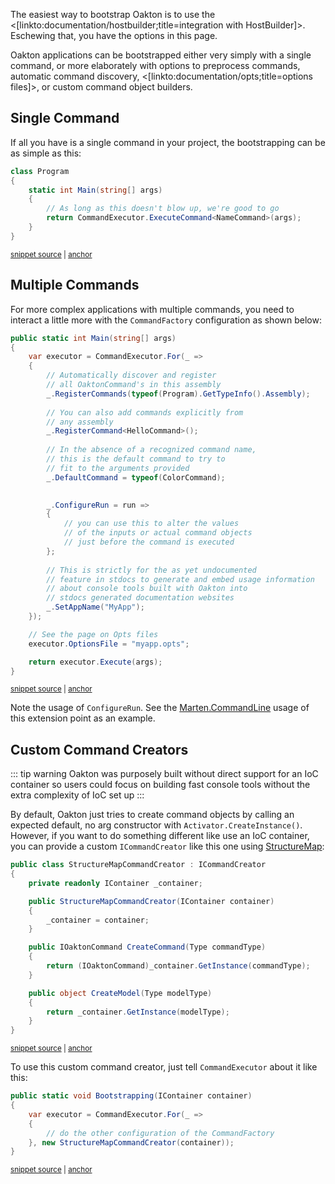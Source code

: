 <!--title:Bootstrapping with CommandExecutor-->

The easiest way to bootstrap Oakton is to use the <[linkto:documentation/hostbuilder;title=integration with HostBuilder]>. Eschewing that, you have the options in this page.

Oakton applications can be bootstrapped either very simply with a single command, or more elaborately with 
options to preprocess commands, automatic command discovery, <[linkto:documentation/opts;title=options files]>, or custom
command object builders.

## Single Command

If all you have is a single command in your project, the bootstrapping can be as simple as this:

<!-- snippet: sample_Quickstart.Program1 -->
<a id='snippet-sample_quickstart.program1'></a>
```cs
class Program
{
    static int Main(string[] args)
    {
        // As long as this doesn't blow up, we're good to go
        return CommandExecutor.ExecuteCommand<NameCommand>(args);
    }
}
```
<sup><a href='https://github.com/JasperFx/alba/blob/master/src/quickstart/Program.cs#L8-L17' title='Snippet source file'>snippet source</a> | <a href='#snippet-sample_quickstart.program1' title='Start of snippet'>anchor</a></sup>
<!-- endSnippet -->

## Multiple Commands

For more complex applications with multiple commands, you need to interact a little more with the `CommandFactory`
configuration as shown below:

<!-- snippet: sample_bootstrapping_command_executor -->
<a id='snippet-sample_bootstrapping_command_executor'></a>
```cs
public static int Main(string[] args)
{
    var executor = CommandExecutor.For(_ =>
    {
        // Automatically discover and register
        // all OaktonCommand's in this assembly
        _.RegisterCommands(typeof(Program).GetTypeInfo().Assembly);
        
        // You can also add commands explicitly from
        // any assembly
        _.RegisterCommand<HelloCommand>();
        
        // In the absence of a recognized command name,
        // this is the default command to try to 
        // fit to the arguments provided
        _.DefaultCommand = typeof(ColorCommand);

        
        _.ConfigureRun = run =>
        {
            // you can use this to alter the values
            // of the inputs or actual command objects
            // just before the command is executed
        };
        
        // This is strictly for the as yet undocumented
        // feature in stdocs to generate and embed usage information
        // about console tools built with Oakton into
        // stdocs generated documentation websites
        _.SetAppName("MyApp");
    });

    // See the page on Opts files
    executor.OptionsFile = "myapp.opts";

    return executor.Execute(args);
}
```
<sup><a href='https://github.com/JasperFx/alba/blob/master/src/OaktonSample/Program.cs#L10-L48' title='Snippet source file'>snippet source</a> | <a href='#snippet-sample_bootstrapping_command_executor' title='Start of snippet'>anchor</a></sup>
<!-- endSnippet -->

Note the usage of `ConfigureRun`. See the [Marten.CommandLine](https://github.com/JasperFx/marten/blob/master/src/Marten.CommandLine/MartenCommands.cs#L16-L21) usage of this extension point as an example.

## Custom Command Creators

::: tip warning
Oakton was purposely built without direct support for an IoC container so users could
focus on building fast console tools without the extra complexity of IoC set up
:::

By default, Oakton just tries to create command objects by calling an expected default, no arg constructor
with `Activator.CreateInstance()`. However, if you want to do something different like use an IoC container, you
can provide a custom `ICommandCreator` like this one using [StructureMap](http://structuremap.github.io):

<!-- snippet: sample_StructureMapCommandCreator -->
<a id='snippet-sample_structuremapcommandcreator'></a>
```cs
public class StructureMapCommandCreator : ICommandCreator
{
    private readonly IContainer _container;

    public StructureMapCommandCreator(IContainer container)
    {
        _container = container;
    }

    public IOaktonCommand CreateCommand(Type commandType)
    {
        return (IOaktonCommand)_container.GetInstance(commandType);
    }

    public object CreateModel(Type modelType)
    {
        return _container.GetInstance(modelType);
    }
}
```
<sup><a href='https://github.com/JasperFx/alba/blob/master/src/OaktonSample/Program.cs#L63-L83' title='Snippet source file'>snippet source</a> | <a href='#snippet-sample_structuremapcommandcreator' title='Start of snippet'>anchor</a></sup>
<!-- endSnippet -->

To use this custom command creator, just tell `CommandExecutor` about it like this:

<!-- snippet: sample_bootstrapping_with_custom_command_factory -->
<a id='snippet-sample_bootstrapping_with_custom_command_factory'></a>
```cs
public static void Bootstrapping(IContainer container)
{
    var executor = CommandExecutor.For(_ =>
    {
        // do the other configuration of the CommandFactory
    }, new StructureMapCommandCreator(container));
}
```
<sup><a href='https://github.com/JasperFx/alba/blob/master/src/OaktonSample/Program.cs#L51-L59' title='Snippet source file'>snippet source</a> | <a href='#snippet-sample_bootstrapping_with_custom_command_factory' title='Start of snippet'>anchor</a></sup>
<!-- endSnippet -->


